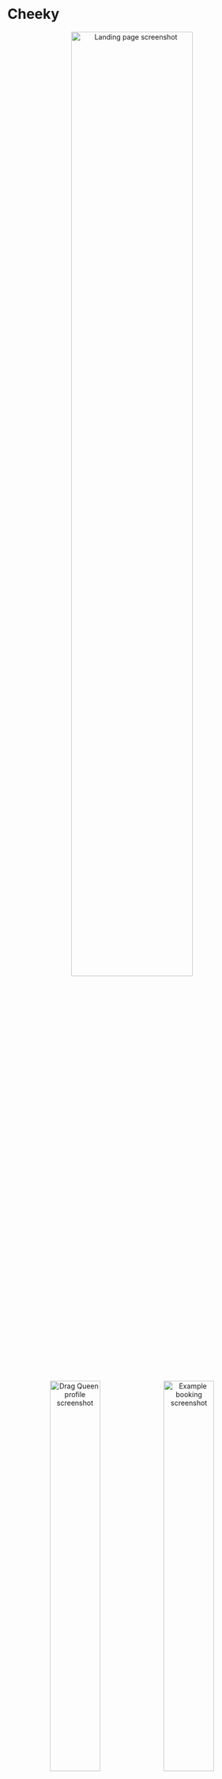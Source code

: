 <h1 align="center">
  <a href="https://github.com/kyle-pazdel">
    <img src="" alt="">
  </a>
</h1>

# Cheeky

<p align="center" dir="center">
  <img src="" alt="Landing page screenshot" width="70%" >
  <img src="" alt="Drag Queen profile screenshot" width="45%" >
  <img src="" alt="Example booking screenshot" width="45%" >
</p>
<h2>Introduction</h2>

<p>This app is built by a queer person for queer people! This app offers a solution to the question, "How could my event get any more fabulous?" Cheeky is a booking platform designed with Drag Performers in mind. It allows a user to create bookings with Queens at a specified date and timeframe, with easy address input that is geocoded and returned on the map in a user-friendly detailed event page. Cheeky also permits users that have made a booking with a queen to share their thoughts in the form of rated reviews.</p>
<p>Additionally, a user can create a talent management account to list themself and others to be seen by other users and booked. They can set account details like their hourly rates, location, longest and shortest gig length, and upload media to be shared on their accounts' profiles. Accounts also have dynamic links to Instagram and Twitter using handles that can be input upon account creation. All details are updateable at any point in time.</p>

<p align="center">
<a href="#introduction">Introduction</a> &nbsp;&bull;&nbsp;
<a href="#dependencies">Dependencies</a> &nbsp;&bull;&nbsp;
<a href="#installation">Installation</a> &nbsp;&bull;&nbsp;
<a href="#usage">Usage</a> &nbsp;&bull;&nbsp;
<a href="#roadmap">Roadmap</a>
</p>

## Getting Started

### Dependencies
This Cheeky Frontend was built with React 18.2.0 and designed to be used with its [Ruby on Rails API Backend](https://github.com/kyle-pazdel/cheeky-api). Cheeky uses tools like [Leaflet](https://leafletjs.com/) for map data, and is styled with Bootstrap.
<br/>
<br/>
This app utilizes Node Package Manager for dependency installation. If you don't already have npm or Node.js configured on your local machine, you can follow the instructions [here for a quick set-up](https://docs.npmjs.com/downloading-and-installing-node-js-and-npm).


### Installation

Cheeky is currently in development, but can be cloned and run in conjunction with the RoR backend server running ([see Cheeky API documentation](https://github.com/kyle-pazdel/cheeky-api#readme)).

Navigate to your desired directory and use the following command to clone down...

```
git clone https://github.com/kyle-pazdel/cheeky-frontend

```
change directories to the new clone...

```
cd cheeky-frontend

```
then install all dependencies with the following command.

```
npm install

```

### Usage

To begin using Cheeky, run the following command and proceed with backend installation.

```
npm run dev

```


### Roadmap

Future features include, payment processing, search capabilities, mobile-friendly design, and cloud based image storage.

## Author

<p>

<a href="https://github.com/kyle-pazdel">Kyle Pazdel</a>

</p>

Enjoy! 
<br/>
<br/>
***"If you can't love yourself, how in the hell you gonna love somebody else? Can I get an amen?"***
